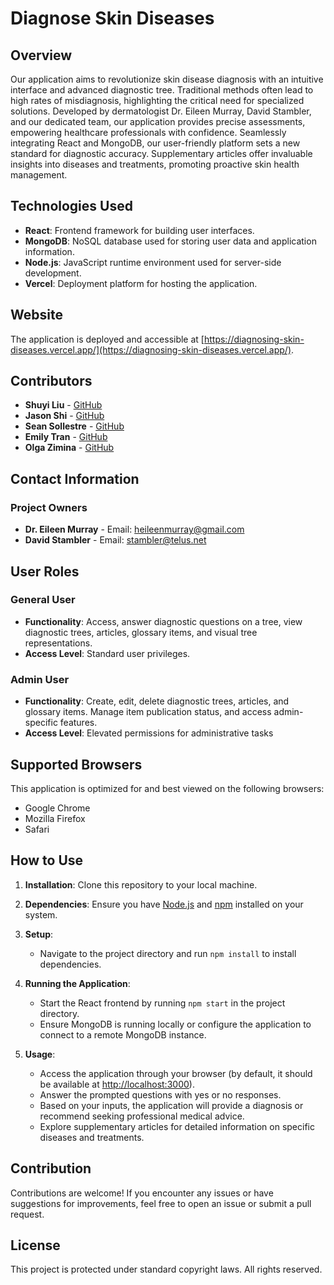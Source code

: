 # Diagnose Skin Diseases

## Overview

Our application aims to revolutionize skin disease diagnosis with an intuitive interface and advanced diagnostic tree. Traditional methods often lead to high rates of misdiagnosis, highlighting the critical need for specialized solutions. Developed by dermatologist Dr. Eileen Murray, David Stambler, and our dedicated team, our application provides precise assessments, empowering healthcare professionals with confidence. Seamlessly integrating React and MongoDB, our user-friendly platform sets a new standard for diagnostic accuracy. Supplementary articles offer invaluable insights into diseases and treatments, promoting proactive skin health management.

## Technologies Used

- **React**: Frontend framework for building user interfaces.
- **MongoDB**: NoSQL database used for storing user data and application information.
- **Node.js**: JavaScript runtime environment used for server-side development.
- **Vercel**: Deployment platform for hosting the application.

## Website

The application is deployed and accessible at [https://diagnosing-skin-diseases.vercel.app/](https://diagnosing-skin-diseases.vercel.app/).

## Contributors

- **Shuyi Liu** - [GitHub](https://github.com/maz-slo)
- **Jason Shi** - [GitHub](https://github.com/jaason-shi)
- **Sean Sollestre** - [GitHub](https://github.com/SSollestre)
- **Emily Tran** - [GitHub](https://github.com/Emildore)
- **Olga Zimina** - [GitHub](https://github.com/olgazim)

## Contact Information

### Project Owners

- **Dr. Eileen Murray** - Email: <heileenmurray@gmail.com>
- **David Stambler** - Email: <stambler@telus.net>

## User Roles

### General User

- **Functionality**: Access, answer diagnostic questions on a tree, view diagnostic trees, articles, glossary items, and visual tree representations.
- **Access Level**: Standard user privileges.

### Admin User

- **Functionality**: Create, edit, delete diagnostic trees, articles, and glossary items. Manage item publication status, and access admin-specific features.
- **Access Level**: Elevated permissions for administrative tasks

## Supported Browsers

This application is optimized for and best viewed on the following browsers:

- Google Chrome
- Mozilla Firefox
- Safari

## How to Use

1. **Installation**: Clone this repository to your local machine.

2. **Dependencies**: Ensure you have [Node.js](https://nodejs.org/) and [npm](https://www.npmjs.com/) installed on your system.

3. **Setup**:

   - Navigate to the project directory and run `npm install` to install dependencies.

4. **Running the Application**:

   - Start the React frontend by running `npm start` in the project directory.
   - Ensure MongoDB is running locally or configure the application to connect to a remote MongoDB instance.

5. **Usage**:
   - Access the application through your browser (by default, it should be available at <http://localhost:3000>).
   - Answer the prompted questions with yes or no responses.
   - Based on your inputs, the application will provide a diagnosis or recommend seeking professional medical advice.
   - Explore supplementary articles for detailed information on specific diseases and treatments.

## Contribution

Contributions are welcome! If you encounter any issues or have suggestions for improvements, feel free to open an issue or submit a pull request.

## License

This project is protected under standard copyright laws. All rights reserved.
